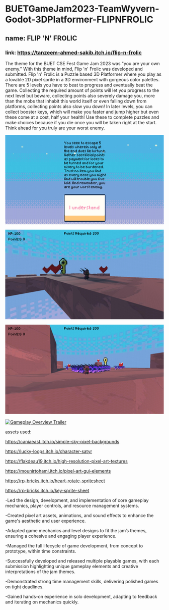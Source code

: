 # BUETGameJam2023-TeamWyvern-Godot-3DPlatformer-FLIPNFROLIC
## name: FLIP 'N' FROLIC
### link: https://tanzeem-ahmed-sakib.itch.io/flip-n-frolic

The theme for the BUET CSE Fest Game Jam 2023 was "you are your own enemy." With this theme in mind, Flip 'n' Frolic was developed and submitted. Flip 'n' Frolic is a Puzzle based 3D Platformer where you play as a lovable 2D pixel sprite in a 3D environment with gorgeous color palettes. There are 5 levels you have to beat to progress and eventually beat the game. Collecting the required amount of points will let you progress to the next level but beware, collecting points also severely damage you, more than the mobs that inhabit this world itself or even falling down from platforms, collecting points also slow you down! In later levels, you can collect booster keys, which will make you faster and jump higher but even these come at a cost, half your health! Use these to complete puzzles and make choices because if you die once you will be taken right at the start. Think ahead for you truly are your worst enemy.

![one](screencaps/one.jpg)

![two](screencaps/two.jpg)

![three](screencaps/three.jpg)

[![Gameplay Overview Trailer](https://img.youtube.com/vi/nxUEooXWGLM/hqdefault.jpg)](https://youtu.be/nxUEooXWGLM)

assets used:

https://caniaeast.itch.io/simple-sky-pixel-backgrounds

https://lucky-loops.itch.io/character-satyr

https://flakdeau19.itch.io/high-resolution-pixel-art-textures

https://mounirtohami.itch.io/pixel-art-gui-elements

https://rp-bricks.itch.io/heart-rotate-spritesheet

https://rp-bricks.itch.io/key-sprite-sheet

-Led the design, development, and implementation of core gameplay mechanics, player
controls, and resource management systems.

-Created pixel art assets, animations, and sound effects to enhance the game's aesthetic
and user experience.

-Adapted game mechanics and level designs to fit the jam’s themes, ensuring a cohesive
and engaging player experience.

-Managed the full lifecycle of game development, from concept to prototype, within time
constraints.

-Successfully developed and released multiple playable games, with each submission
highlighting unique gameplay elements and creative interpretations of the jam themes.

-Demonstrated strong time management skills, delivering polished games on tight
deadlines.

-Gained hands-on experience in solo development, adapting to feedback and iterating on
mechanics quickly.
